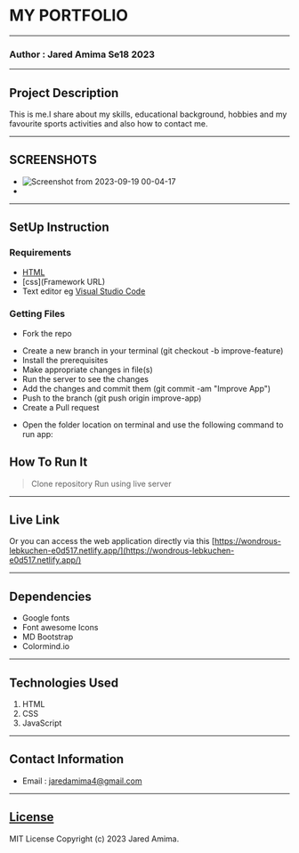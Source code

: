 #  MY PORTFOLIO
*****
### Author : Jared Amima Se18  2023
****
## Project Description
This is me.I share about my skills, educational background, hobbies and my favourite sports activities and also how to contact me.
******

## SCREENSHOTS
- ![Screenshot from 2023-09-19 00-04-17](https://github.com/eceechain/Myfirst-Website/assets/144310680/0b293c00-d8b4-4f10-b2d9-e651813256a1)
- 



********
## SetUp Instruction
### Requirements
* [HTML](html.com)
* [css](Framework URL)
* Text editor eg [Visual Studio Code](https://code.visualstudio.com/download)


### Getting Files
* Fork the repo
- Create a new branch in your terminal (git checkout -b improve-feature)
- Install the prerequisites
- Make appropriate changes in file(s)
- Run the server to see the changes
- Add the changes and commit them (git commit -am "Improve App")
- Push to the branch (git push origin improve-app)
- Create a Pull request
* Open the folder location on terminal and use the following command to run app:

## How To Run It
>  Clone repository
> Run using live server
*****
## Live Link
Or you can access the web application directly via this [https://wondrous-lebkuchen-e0d517.netlify.app/](https://wondrous-lebkuchen-e0d517.netlify.app/)
*****
## Dependencies
- Google fonts
- Font awesome Icons
- MD Bootstrap
- Colormind.io
*****
## Technologies Used
1. HTML
2. CSS
3. JavaScript
*****
## Contact Information
* Email : jaredamima4@gmail.com
*****
## [License](LICENSE)
MIT License
Copyright (c) 2023 Jared Amima.
